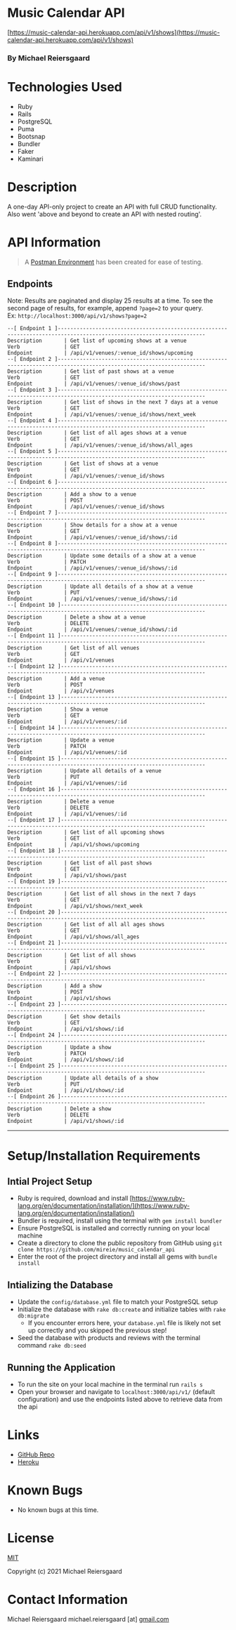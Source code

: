 # Music Calendar API

[https://music-calendar-api.herokuapp.com/api/v1/shows](https://music-calendar-api.herokuapp.com/api/v1/shows)

### By Michael Reiersgaard

# Technologies Used

- Ruby
- Rails
- PostgreSQL
- Puma
- Bootsnap
- Bundler
- Faker
- Kaminari

# Description

A one-day API-only project to create an API with full CRUD functionality. Also went 'above and beyond to create an API with nested routing'.

# API Information

> A [Postman Environment](https://www.postman.com/winter-resonance-398702/workspace/music-calendar-api) has been created for ease of testing.

## Endpoints

Note: Results are paginated and display 25 results at a time. To see the second page of results, for example, append `?page=2` to your query. Ex: `http://localhost:3000/api/v1/shows?page=2`

```
--[ Endpoint 1 ]---------------------------------------------------------------------------------------------------------------------
Description       | Get list of upcoming shows at a venue
Verb              | GET
Endpoint          | /api/v1/venues/:venue_id/shows/upcoming
--[ Endpoint 2 ]---------------------------------------------------------------------------------------------------------------------
Description       | Get list of past shows at a venue
Verb              | GET
Endpoint          | /api/v1/venues/:venue_id/shows/past
--[ Endpoint 3 ]---------------------------------------------------------------------------------------------------------------------
Description       | Get list of shows in the next 7 days at a venue
Verb              | GET
Endpoint          | /api/v1/venues/:venue_id/shows/next_week
--[ Endpoint 4 ]---------------------------------------------------------------------------------------------------------------------
Description       | Get list of all ages shows at a venue
Verb              | GET
Endpoint          | /api/v1/venues/:venue_id/shows/all_ages
--[ Endpoint 5 ]---------------------------------------------------------------------------------------------------------------------
Description       | Get list of shows at a venue
Verb              | GET
Endpoint          | /api/v1/venues/:venue_id/shows
--[ Endpoint 6 ]---------------------------------------------------------------------------------------------------------------------
Description       | Add a show to a venue
Verb              | POST
Endpoint          | /api/v1/venues/:venue_id/shows
--[ Endpoint 7 ]---------------------------------------------------------------------------------------------------------------------
Description       | Show details for a show at a venue
Verb              | GET
Endpoint          | /api/v1/venues/:venue_id/shows/:id
--[ Endpoint 8 ]---------------------------------------------------------------------------------------------------------------------
Description       | Update some details of a show at a venue
Verb              | PATCH
Endpoint          | /api/v1/venues/:venue_id/shows/:id
--[ Endpoint 9 ]---------------------------------------------------------------------------------------------------------------------
Description       | Update all details of a show at a venue
Verb              | PUT
Endpoint          | /api/v1/venues/:venue_id/shows/:id
--[ Endpoint 10 ]--------------------------------------------------------------------------------------------------------------------
Description       | Delete a show at a venue
Verb              | DELETE
Endpoint          | /api/v1/venues/:venue_id/shows/:id
--[ Endpoint 11 ]--------------------------------------------------------------------------------------------------------------------
Description       | Get list of all venues
Verb              | GET
Endpoint          | /api/v1/venues
--[ Endpoint 12 ]--------------------------------------------------------------------------------------------------------------------
Description       | Add a venue
Verb              | POST
Endpoint          | /api/v1/venues
--[ Endpoint 13 ]--------------------------------------------------------------------------------------------------------------------
Description       | Show a venue
Verb              | GET
Endpoint          | /api/v1/venues/:id
--[ Endpoint 14 ]--------------------------------------------------------------------------------------------------------------------
Description       | Update a venue
Verb              | PATCH
Endpoint          | /api/v1/venues/:id
--[ Endpoint 15 ]--------------------------------------------------------------------------------------------------------------------
Description       | Update all details of a venue
Verb              | PUT
Endpoint          | /api/v1/venues/:id
--[ Endpoint 16 ]--------------------------------------------------------------------------------------------------------------------
Description       | Delete a venue
Verb              | DELETE
Endpoint          | /api/v1/venues/:id
--[ Endpoint 17 ]--------------------------------------------------------------------------------------------------------------------
Description       | Get list of all upcoming shows
Verb              | GET
Endpoint          | /api/v1/shows/upcoming
--[ Endpoint 18 ]--------------------------------------------------------------------------------------------------------------------
Description       | Get list of all past shows
Verb              | GET
Endpoint          | /api/v1/shows/past
--[ Endpoint 19 ]--------------------------------------------------------------------------------------------------------------------
Description       | Get list of all shows in the next 7 days
Verb              | GET
Endpoint          | /api/v1/shows/next_week
--[ Endpoint 20 ]--------------------------------------------------------------------------------------------------------------------
Description       | Get list of all all ages shows
Verb              | GET
Endpoint          | /api/v1/shows/all_ages
--[ Endpoint 21 ]--------------------------------------------------------------------------------------------------------------------
Description       | Get list of all shows
Verb              | GET
Endpoint          | /api/v1/shows
--[ Endpoint 22 ]--------------------------------------------------------------------------------------------------------------------
Description       | Add a show
Verb              | POST
Endpoint          | /api/v1/shows
--[ Endpoint 23 ]--------------------------------------------------------------------------------------------------------------------
Description       | Get show details
Verb              | GET
Endpoint          | /api/v1/shows/:id
--[ Endpoint 24 ]--------------------------------------------------------------------------------------------------------------------
Description       | Update a show
Verb              | PATCH
Endpoint          | /api/v1/shows/:id
--[ Endpoint 25 ]--------------------------------------------------------------------------------------------------------------------
Description       | Update all details of a show
Verb              | PUT
Endpoint          | /api/v1/shows/:id
--[ Endpoint 26 ]--------------------------------------------------------------------------------------------------------------------
Description       | Delete a show
Verb              | DELETE
Endpoint          | /api/v1/shows/:id
```

---

# Setup/Installation Requirements

## Intial Project Setup

- Ruby is required, download and install [https://www.ruby-lang.org/en/documentation/installation/](https://www.ruby-lang.org/en/documentation/installation/)
- Bundler is required, install using the terminal with `gem install bundler`
- Ensure PostgreSQL is installed and correctly running on your local machine
- Create a directory to clone the public repository from GitHub using `git clone https://github.com/mireie/music_calendar_api`
- Enter the root of the project directory and install all gems with `bundle install`

## Intializing the Database

- Update the `config/database.yml` file to match your PostgreSQL setup
- Initialize the database with `rake db:create` and initialize tables with `rake db:migrate`
    - If you encounter errors here, your `database.yml` file is likely not set up correctly and you skipped the previous step!
- Seed the database with products and reviews with the terminal command `rake db:seed`

## Running the Application

- To run the site on your local machine in the terminal run `rails s`
- Open your browser and navigate to `localhost:3000/api/v1/` (default configuration) and use the endpoints listed above to retrieve data from the api

# Links

- [GitHub Repo](https://www.github.com/mireie/music_calendar_api)
- [Heroku](https://music-calendar-api.herokuapp.com/api/v1/shows)

# Known Bugs

- No known bugs at this time.

# License

[MIT](https://en.wikipedia.org/wiki/MIT_License)

Copyright (c) 2021 Michael Reiersgaard

# Contact Information

Michael Reiersgaard michael.reiersgaard [at] [gmail.com](http://gmail.com/)